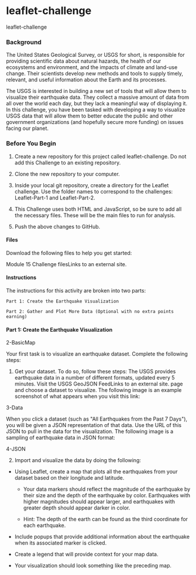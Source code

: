 # leaflet-challenge
leaflet-challenge

### Background
The United States Geological Survey, or USGS for short, is responsible for providing scientific data about natural hazards, the health of our ecosystems and environment, and the impacts of climate and land-use change. Their scientists develop new methods and tools to supply timely, relevant, and useful information about the Earth and its processes.

The USGS is interested in building a new set of tools that will allow them to visualize their earthquake data. They collect a massive amount of data from all over the world each day, but they lack a meaningful way of displaying it. In this challenge, you have been tasked with developing a way to visualize USGS data that will allow them to better educate the public and other government organizations (and hopefully secure more funding) on issues facing our planet.

### Before You Begin
  1.  Create a new repository for this project called leaflet-challenge. Do not add this Challenge to an existing repository.

  2.  Clone the new repository to your computer.

  3.  Inside your local git repository, create a directory for the Leaflet challenge. Use the folder names to correspond to the challenges: Leaflet-Part-1 and Leaflet-Part-2.

  4.  This Challenge uses both HTML and JavaScript, so be sure to add all the necessary files. These will be the main files to run for analysis.

  5.  Push the above changes to GitHub.

#### Files
Download the following files to help you get started:

Module 15 Challenge filesLinks to an external site.

#### Instructions
The instructions for this activity are broken into two parts:

    Part 1: Create the Earthquake Visualization

    Part 2: Gather and Plot More Data (Optional with no extra points earning)

#### Part 1: Create the Earthquake Visualization
2-BasicMap

Your first task is to visualize an earthquake dataset. Complete the following steps:
1.  Get your dataset. To do so, follow these steps:
    The USGS provides earthquake data in a number of different formats, updated every 5 minutes. Visit the USGS GeoJSON FeedLinks to an external site. page and choose a dataset to visualize. The following      image is an example screenshot of what appears when you visit this link:

3-Data

  When you click a dataset (such as "All Earthquakes from the Past 7 Days"), you will be given a JSON representation of that data. Use the URL of this JSON to pull in the data for the visualization. The        following image is a sampling of earthquake data in JSON format:

4-JSON

2.  Import and visualize the data by doing the following:

  - Using Leaflet, create a map that plots all the earthquakes from your dataset based on their longitude and latitude.

    - Your data markers should reflect the magnitude of the earthquake by their size and the depth of the earthquake by color. Earthquakes with higher magnitudes should appear larger, and earthquakes with greater depth should appear darker in color.

    - Hint: The depth of the earth can be found as the third coordinate for each earthquake.

  - Include popups that provide additional information about the earthquake when its associated marker is clicked.

  - Create a legend that will provide context for your map data.

  - Your visualization should look something like the preceding map.
